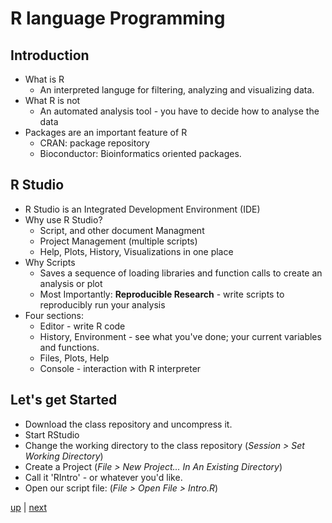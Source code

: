 # R language Programming

## Introduction

* What is R
	* An interpreted languge for filtering, analyzing and visualizing data.
* What R is not
	* An automated analysis tool - you have to decide how to analyse the data
* Packages are an important feature of R
	* CRAN: package repository
	* Bioconductor: Bioinformatics oriented packages.
	
## R Studio
* R Studio is an Integrated Development Environment (IDE)
* Why use R Studio?
	* Script, and other document Managment
	* Project Management (multiple scripts)
	* Help, Plots, History, Visualizations in one place
* Why Scripts
	* Saves a sequence of loading libraries and function calls to create an analysis or plot
	* Most Importantly: **Reproducible Research** - write scripts to reproducibly run your analysis
* Four sections:
	* Editor - write R code
	* History, Environment - see what you've done; your current variables and functions.
	* Files, Plots, Help
	* Console - interaction with R interpreter

## Let's get Started

* Download the class repository and uncompress it.
* Start RStudio
* Change the working directory to the class repository (*Session > Set Working Directory*)
* Create a Project (*File > New Project...  In An Existing Directory*)
* Call it 'RIntro' - or whatever you'd like.
* Open our script file:  (*File > Open File > Intro.R*)


[up](../README.md) | [next](RDataTypes.md)
